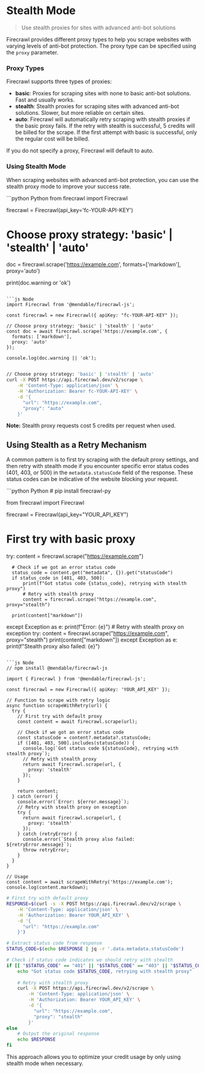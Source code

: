 # Stealth Mode

> Use stealth proxies for sites with advanced anti-bot solutions

Firecrawl provides different proxy types to help you scrape websites with varying levels of anti-bot protection. The proxy type can be specified using the `proxy` parameter.

### Proxy Types

Firecrawl supports three types of proxies:

* **basic**: Proxies for scraping sites with none to basic anti-bot solutions. Fast and usually works.
* **stealth**: Stealth proxies for scraping sites with advanced anti-bot solutions. Slower, but more reliable on certain sites.
* **auto**: Firecrawl will automatically retry scraping with stealth proxies if the basic proxy fails. If the retry with stealth is successful, 5 credits will be billed for the scrape. If the first attempt with basic is successful, only the regular cost will be billed.

If you do not specify a proxy, Firecrawl will default to auto.

### Using Stealth Mode

When scraping websites with advanced anti-bot protection, you can use the stealth proxy mode to improve your success rate.

<CodeGroup>
  ```python Python
  from firecrawl import Firecrawl

  firecrawl = Firecrawl(api_key='fc-YOUR-API-KEY')

  # Choose proxy strategy: 'basic' | 'stealth' | 'auto'
  doc = firecrawl.scrape('https://example.com', formats=['markdown'], proxy='auto')

  print(doc.warning or 'ok')
  ```

  ```js Node
  import Firecrawl from '@mendable/firecrawl-js';

  const firecrawl = new Firecrawl({ apiKey: "fc-YOUR-API-KEY" });

  // Choose proxy strategy: 'basic' | 'stealth' | 'auto'
  const doc = await firecrawl.scrape('https://example.com', {
    formats: ['markdown'],
    proxy: 'auto'
  });

  console.log(doc.warning || 'ok');
  ```

  ```bash cURL

  // Choose proxy strategy: 'basic' | 'stealth' | 'auto'
  curl -X POST https://api.firecrawl.dev/v2/scrape \
      -H 'Content-Type: application/json' \
      -H 'Authorization: Bearer fc-YOUR-API-KEY' \
      -d '{
        "url": "https://example.com",
        "proxy": "auto"
      }'

  ```
</CodeGroup>

**Note:** Stealth proxy requests cost 5 credits per request when used.

## Using Stealth as a Retry Mechanism

A common pattern is to first try scraping with the default proxy settings, and then retry with stealth mode if you encounter specific error status codes (401, 403, or 500) in the `metadata.statusCode` field of the response. These status codes can be indicative of the website blocking your request.

<CodeGroup>
  ```python Python
  # pip install firecrawl-py

  from firecrawl import Firecrawl

  firecrawl = Firecrawl(api_key="YOUR_API_KEY")

  # First try with basic proxy
  try:
      content = firecrawl.scrape("https://example.com")
      
      # Check if we got an error status code
      status_code = content.get("metadata", {}).get("statusCode")
      if status_code in [401, 403, 500]:
          print(f"Got status code {status_code}, retrying with stealth proxy")
          # Retry with stealth proxy
          content = firecrawl.scrape("https://example.com", proxy="stealth")
      
      print(content["markdown"])
  except Exception as e:
      print(f"Error: {e}")
      # Retry with stealth proxy on exception
      try:
          content = firecrawl.scrape("https://example.com", proxy="stealth")
          print(content["markdown"])
      except Exception as e:
          print(f"Stealth proxy also failed: {e}")
  ```

  ```js Node
  // npm install @mendable/firecrawl-js

  import { Firecrawl } from '@mendable/firecrawl-js';

  const firecrawl = new Firecrawl({ apiKey: 'YOUR_API_KEY' });

  // Function to scrape with retry logic
  async function scrapeWithRetry(url) {
    try {
      // First try with default proxy
      const content = await firecrawl.scrape(url);
      
      // Check if we got an error status code
      const statusCode = content?.metadata?.statusCode;
      if ([401, 403, 500].includes(statusCode)) {
        console.log(`Got status code ${statusCode}, retrying with stealth proxy`);
        // Retry with stealth proxy
        return await firecrawl.scrape(url, {
          proxy: 'stealth'
        });
      }
      
      return content;
    } catch (error) {
      console.error(`Error: ${error.message}`);
      // Retry with stealth proxy on exception
      try {
        return await firecrawl.scrape(url, {
          proxy: 'stealth'
        });
      } catch (retryError) {
        console.error(`Stealth proxy also failed: ${retryError.message}`);
        throw retryError;
      }
    }
  }

  // Usage
  const content = await scrapeWithRetry('https://example.com');
  console.log(content.markdown);
  ```

  ```bash cURL
  # First try with default proxy
  RESPONSE=$(curl -s -X POST https://api.firecrawl.dev/v2/scrape \
      -H 'Content-Type: application/json' \
      -H 'Authorization: Bearer YOUR_API_KEY' \
      -d '{
        "url": "https://example.com"
      }')

  # Extract status code from response
  STATUS_CODE=$(echo $RESPONSE | jq -r '.data.metadata.statusCode')

  # Check if status code indicates we should retry with stealth
  if [[ "$STATUS_CODE" == "401" || "$STATUS_CODE" == "403" || "$STATUS_CODE" == "500" ]]; then
      echo "Got status code $STATUS_CODE, retrying with stealth proxy"
      
      # Retry with stealth proxy
      curl -X POST https://api.firecrawl.dev/v2/scrape \
          -H 'Content-Type: application/json' \
          -H 'Authorization: Bearer YOUR_API_KEY' \
          -d '{
            "url": "https://example.com",
            "proxy": "stealth"
          }'
  else
      # Output the original response
      echo $RESPONSE
  fi
  ```
</CodeGroup>

This approach allows you to optimize your credit usage by only using stealth mode when necessary.
